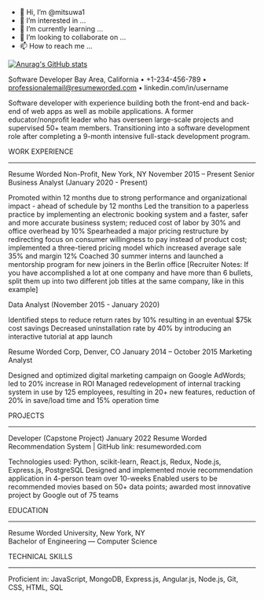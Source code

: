 - 👋 Hi, I’m @mitsuwa1
- 👀 I’m interested in ...
- 🌱 I’m currently learning ...
- 💞️ I’m looking to collaborate on ...
- 📫 How to reach me ...

[![Anurag's GitHub stats](https://github-readme-stats.vercel.app/api?username=mitsuwa1)](https://github.com/anuraghazra/github-readme-stats)

Software Developer
Bay Area, California  •  +1-234-456-789  •  professionalemail@resumeworded.com  •  linkedin.com/in/username 

Software developer with experience building both the front-end and back-end of web apps as well as mobile applications. A former educator/nonprofit leader who has overseen large-scale projects and supervised 50+ team members. Transitioning into a software development role after completing a 9-month intensive full-stack development program.

WORK EXPERIENCE
_______________________________________________________________________________________________________________

Resume Worded Non-Profit, New York, NY	November 2015 – Present
Senior Business Analyst (January 2020 - Present)

Promoted within 12 months due to strong performance and organizational impact - ahead of schedule by 12 months
Led the transition to a paperless practice by implementing an electronic booking system and a faster, safer and more accurate business system; reduced cost of labor by 30% and office overhead by 10%
Spearheaded a major pricing restructure by redirecting focus on consumer willingness to pay instead of product cost; implemented a three-tiered pricing model which increased average sale 35% and margin 12%
Coached 30 summer interns and launched a mentorship program for new joiners in the Berlin office
[Recruiter Notes: If you have accomplished a lot at one company and have more than 6 bullets, split them up into two different job titles at the same company, like in this example]

Data Analyst (November 2015 - January 2020)

Identified steps to reduce return rates by 10% resulting in an eventual $75k cost savings
Decreased uninstallation rate by 40% by introducing an interactive tutorial at app launch

Resume Worded Corp, Denver, CO	January 2014 – October 2015
Marketing Analyst

Designed and optimized digital marketing campaign on Google AdWords; led to 20% increase in ROI 
Managed redevelopment of internal tracking system in use by 125 employees, resulting in 20+ new features, reduction of 20% in save/load time and 15% operation time

PROJECTS
_______________________________________________________________________________________________________________

Developer (Capstone Project)	January 2022
Resume Worded Recommendation System | GitHub link: resumeworded.com

Technologies used: Python, scikit-learn, React.js, Redux, Node.js, Express.js, PostgreSQL
Designed and implemented movie recommendation application in 4-person team over 10-weeks
Enabled users to be recommended movies based on 50+ data points; awarded most innovative project by Google out of 75 teams

EDUCATION
_______________________________________________________________________________________________________________

Resume Worded University, New York, NY	
Bachelor of Engineering — Computer Science

TECHNICAL SKILLS
_______________________________________________________________________________________________________________

Proficient in: JavaScript, MongoDB, Express.js, Angular.js, Node.js, Git, CSS, HTML, SQL


<!---
mitsuwa1/mitsuwa1 is a ✨ special ✨ repository because its `README.md` (this file) appears on your GitHub profile.
You can click the Preview link to take a look at your changes.
--->
